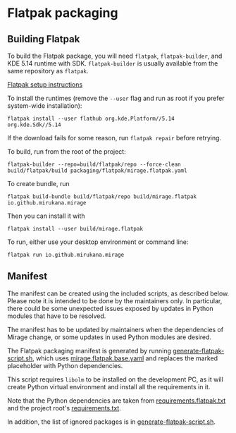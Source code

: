 # Flatpak packaging

## Building Flatpak

To build the Flatpak package, you will need `flatpak`, `flatpak-builder`, and
KDE 5.14 runtime with SDK. `flatpak-builder` is usually available from
the same repository as `flatpak`.

[Flatpak setup instructions](https://flatpak.org/setup/)

To install the runtimes (remove the `--user` flag and run as root if you 
prefer system-wide installation):

```
flatpak install --user flathub org.kde.Platform//5.14 org.kde.Sdk//5.14
```

If the download fails for some reason, run `flatpak repair` before retrying.

To build, run from the root of the project:

```
flatpak-builder --repo=build/flatpak/repo --force-clean build/flatpak/build packaging/flatpak/mirage.flatpak.yaml
```

To create bundle, run

```
flatpak build-bundle build/flatpak/repo build/mirage.flatpak io.github.mirukana.mirage
```

Then you can install it with
```
flatpak install --user build/mirage.flatpak
```

To run, either use your desktop environment or command line:
```
flatpak run io.github.mirukana.mirage
```


## Manifest

The manifest can be created using the included scripts, as described
below. Please note it is intended to be done by the maintainers
only. In particular, there could be some unexpected issues exposed by
updates in Python modules that have to be resolved.

The manifest has to be updated by maintainers when the dependencies of
Mirage change, or some updates in used Python modules are desired.

The Flatpak packaging manifest is generated by running
[generate-flatpak-script.sh](generate-flatpak-script.sh), which 
uses [mirage.flatpak.base.yaml](mirage.flatpak.base.yaml) and replaces the
marked placeholder with Python dependencies.

This script requires `libolm` to be installed on the development PC, as it
will create Python virtual environment and install all the requirements in it.

Note that the Python dependencies are taken from
[requirements.flatpak.txt](requirements.flatpak.txt) and the
project root's [requirements.txt](../../requirements.txt).

In addition, the list of ignored packages is in
[generate-flatpak-script.sh](generate-flatpak-script.sh).

